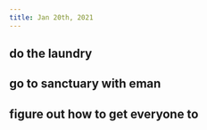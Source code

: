```yaml
---
title: Jan 20th, 2021
---
```


## do the laundry
## go to sanctuary with eman
## figure out how to get everyone to
